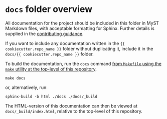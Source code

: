 # `docs` folder overview

All documentation for the project should be included in this folder in MyST Markdown
files, with acceptable formatting for Sphinx. Further details
is supplied in the [contributing guidance][contributing-guidance].

If you want to include any documentation written in the `{{ cookiecutter.repo_name }}`
folder without duplicating it, include it in the `docs/{{ cookiecutter.repo_name }}`
folder.

To build the documentation, run the `docs` command [from `Makefile` using the `make`
utility at the top-level of this repository][docs-makefile].

```shell
make docs
```

or, alternatively, run:

```shell
sphinx-build -b html ./docs ./docs/_build
```

The HTML-version of this documentation can then be viewed at `docs/_build/index.html`,
relative to the top-level of this repository.

[docs-makefile]: https://github.com/best-practice-and-impact/govcookiecutter/blob/main/docs/structure/README.md#makefile
[contributing-guidance]: https://github.com/best-practice-and-impact/govcookiecutter/blob/main/%7B%7B%20cookiecutter.repo_name%20%7D%7D/docs/contributor_guide/CONTRIBUTING.md#documentation
